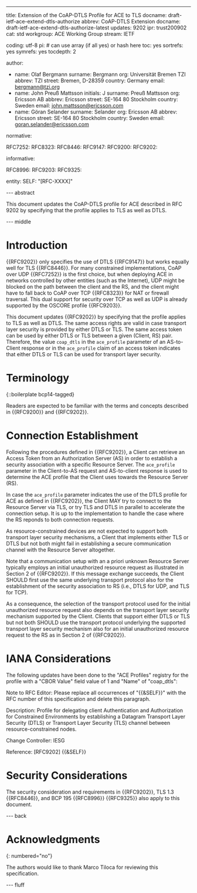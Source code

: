 ---
title: Extension of the CoAP-DTLS Profile for ACE to TLS
docname: draft-ietf-ace-extend-dtls-authorize
abbrev: CoAP-DTLS Extension
docname: draft-ietf-ace-extend-dtls-authorize-latest
updates: 9202
ipr: trust200902
cat: std
workgroup: ACE Working Group
stream: IETF

coding: utf-8
pi: # can use array (if all yes) or hash here
  toc: yes
  sortrefs: yes
  symrefs: yes
  tocdepth: 2

author:
- name: Olaf Bergmann
  surname: Bergmann
  org: Universität Bremen TZI
  abbrev: TZI
  street: Bremen, D-28359
  country: Germany
  email: bergmann@tzi.org
- name: John Preuß Mattsson
  initials: J
  surname: Preuß Mattsson
  org: Ericsson AB
  abbrev: Ericsson
  street: SE-164 80 Stockholm
  country: Sweden
  email: john.mattsson@ericsson.com
- name: Göran Selander
  surname: Selander
  org: Ericsson AB
  abbrev: Ericsson
  street: SE-164 80 Stockholm
  country: Sweden
  email: goran.selander@ericsson.com


normative:

  RFC7252:
  RFC8323:
  RFC8446:
  RFC9147:
  RFC9200:
  RFC9202:

informative:

  RFC8996:
  RFC9203:
  RFC9325:

entity:
        SELF: "[RFC-XXXX]"

--- abstract

This document updates the CoAP-DTLS profile for ACE described in RFC 9202
by specifying that the profile applies to TLS as well as DTLS.

--- middle

# Introduction

{{RFC9202}} only specifies the use of DTLS {{RFC9147}} but works equally well for TLS {{RFC8446}}. For many constrained implementations, CoAP over UDP {{RFC7252}} is the first choice, but when deploying ACE in networks controlled by other entities (such as the Internet), UDP might be blocked on the path between the client and the RS, and the client might have to fall back to CoAP over TCP {{RFC8323}} for NAT or firewall traversal. This dual support for security over TCP as well as UDP is already supported by the OSCORE profile {{RFC9203}}.

This document updates {{RFC9202}} by specifying that the profile applies to TLS as well as DTLS. The same access rights are valid in case transport layer security is provided by either DTLS or TLS. The same access token can be used by either DTLS or TLS between a given (Client, RS) pair. Therefore, the value `coap_dtls` in the `ace_profile` parameter of an
AS-to-Client response or in the `ace_profile` claim of an access token
indicates that either DTLS or TLS can be used for transport layer
security.

# Terminology

{::boilerplate bcp14-tagged}

Readers are expected to be familiar with the terms and concepts
described in {{RFC9200}} and
{{RFC9202}}.

# Connection Establishment

Following the procedures defined in {{RFC9202}}, a
Client can retrieve an Access Token from an Authorization Server (AS)
in order to establish a security association with a specific Resource
Server. The `ace_profile` parameter in the Client-to-AS request and
AS-to-client response is used to determine the ACE profile that the
Client uses towards the Resource Server (RS).

In case the `ace_profile` parameter indicates the use of the DTLS
profile for ACE as defined in {{RFC9202}}, the
Client MAY try to connect to the Resource Server via TLS, or try TLS and
DTLS in parallel to accelerate the connection setup. It is up to the
implementation to handle the case where the RS reponds to both connection
requests.

As resource-constrained devices are not expected to support both
transport layer security mechanisms, a Client that implements either
TLS or DTLS but not both might fail in establishing a secure
communication channel with the Resource Server altogether.

Note that a communication setup with an a priori unknown Resource
Server typically employs an initial unauthorized resource request as
illustrated in Section 2 of {{RFC9202}}. If this
message exchange succeeds, the Client SHOULD first use the same
underlying transport protocol also for the establishment of the security
association to RS (i.e., DTLS for UDP, and TLS for TCP).

As a consequence, the selection of the transport protocol used for the
initial unauthorized resource request also depends on the transport
layer security mechanism supported by the Client.  Clients that
support either DTLS or TLS but not both SHOULD use the transport
protocol underlying the supported transport layer security mechanism
also for an initial unauthorized resource request to the RS as in Section 2 of {{RFC9202}}.

# IANA Considerations

The following updates have been done to the "ACE Profiles" registry
for the profile with a "CBOR Value" field value of 1 and "Name" of "coap_dtls":

Note to RFC Editor: Please replace all occurrences of "{{&SELF}}" with
the RFC number of this specification and delete this paragraph.

Description: Profile for delegating client Authentication and
Authorization for Constrained Environments by establishing a Datagram
Transport Layer Security (DTLS) or Transport Layer Security (TLS)
channel between resource-constrained nodes.

Change Controller:  IESG

Reference:  \[RFC9202\] {{&SELF}}

# Security Considerations

The security consideration and requirements in {{RFC9202}}, TLS 1.3 {{RFC8446}}, and BCP 195 {{RFC8996}} {{RFC9325}} also apply to this document.

--- back

# Acknowledgments
{: numbered="no"}

The authors would like to thank Marco Tiloca for reviewing this
specification.

--- fluff
